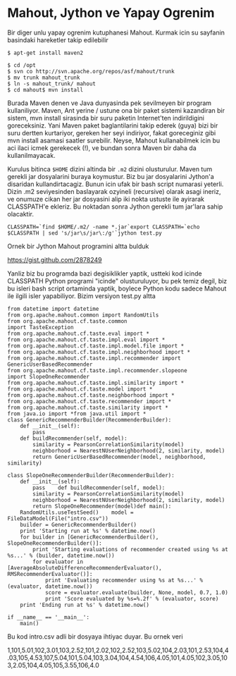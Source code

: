 # Mahout, Jython ve Yapay Ogrenim

Bir diger unlu yapay ogrenim kutuphanesi Mahout. Kurmak icin su
sayfanin basindaki hareketler takip edilebilir

```
$ apt-get install maven2

$ cd /opt
$ svn co http://svn.apache.org/repos/asf/mahout/trunk
$ mv trunk mahout_trunk
$ ln -s mahout_trunk/ mahout
$ cd mahout$ mvn install
```

Burada Maven denen ve Java dunyasinda pek sevilmeyen bir program
kullaniliyor. Maven, Ant yerine / ustune ona bir paket sistemi
kazandiran bir sistem, mvn install sirasinda bir suru paketin
Internet'ten indirildigini goreceksiniz. Yani Maven paket
baglantilarini takip ederek (guya) bizi bir suru dertten kurtariyor,
gereken her seyi indiriyor, fakat goreceginiz gibi mvn install asamasi
saatler surebilir. Neyse, Mahout kullanabilmek icin bu aci ilaci icmek
gerekecek (!), ve bundan sonra Maven bir daha da kullanilmayacak.

Kurulus bitinca `$HOME` dizini altinda bir `.m2` dizini olusturulur. Maven
tum gerekli jar dosyalarini buraya koymustur. Biz bu jar dosyalarini
Jython'a disaridan kullandirtacagiz. Bunun icin ufak bir bash script
numarasi yeterli. Dizin .m2 seviyesinden baslayarak ozyineli
(recursive) olarak asagi ineriz, ve onumuze cikan her jar dosyasini
alip iki nokta ustuste ile ayirarak CLASSPATH'e ekleriz. Bu noktadan
sonra Jython gerekli tum jar'lara sahip olacaktir.

```
CLASSPATH=`find $HOME/.m2/ -name *.jar`export CLASSPATH=`echo $CLASSPATH | sed 's/jar\s/jar\:/g'`jython test.py
```

Ornek bir Jython Mahout programini altta bulduk

https://gist.github.com/2878249

Yanliz biz bu programda bazi degisiklikler yaptik, ustteki kod icinde
CLASSPATH Python programi "icinde" olusturuluyor, bu pek temiz degil,
biz bu isleri bash script ortaminda yaptik, boylece Python kodu sadece
Mahout ile ilgili isler yapabiliyor. Bizim versiyon test.py altta

```
from datetime import datetime
from org.apache.mahout.common import RandomUtils
from org.apache.mahout.cf.taste.common
import TasteException
from org.apache.mahout.cf.taste.eval import *
from org.apache.mahout.cf.taste.impl.eval import *
from org.apache.mahout.cf.taste.impl.model.file import *
from org.apache.mahout.cf.taste.impl.neighborhood import *
from org.apache.mahout.cf.taste.impl.recommender import GenericUserBasedRecommender
from org.apache.mahout.cf.taste.impl.recommender.slopeone
import SlopeOneRecommender
from org.apache.mahout.cf.taste.impl.similarity import *
from org.apache.mahout.cf.taste.model import *
from org.apache.mahout.cf.taste.neighborhood import *
from org.apache.mahout.cf.taste.recommender import *
from org.apache.mahout.cf.taste.similarity import *
from java.io import *from java.util import *
class GenericRecommenderBuilder(RecommenderBuilder):
    def __init__(self):
        pass
    def buildRecommender(self, model):
        similarity = PearsonCorrelationSimilarity(model)
        neighborhood = NearestNUserNeighborhood(2, similarity, model)
        return GenericUserBasedRecommender(model, neighborhood, similarity)

class SlopeOneRecommenderBuilder(RecommenderBuilder):
    def __init__(self):
        pass    def buildRecommender(self, model):
        similarity = PearsonCorrelationSimilarity(model)
        neighborhood = NearestNUserNeighborhood(2, similarity, model)
        return SlopeOneRecommender(model)def main():
    RandomUtils.useTestSeed()    model = FileDataModel(File("intro.csv"))
    builder = GenericRecommenderBuilder()
    print 'Starting run at %s' % datetime.now()
    for builder in [GenericRecommenderBuilder(), SlopeOneRecommenderBuilder()]:
        print 'Starting evaluations of recommender created using %s at %s...' % (builder, datetime.now())
        for evaluator in [AverageAbsoluteDifferenceRecommenderEvaluator(), RMSRecommenderEvaluator()]:
            print 'Evaluating recommender using %s at %s...' % (evaluator, datetime.now())
            score = evaluator.evaluate(builder, None, model, 0.7, 1.0)
            print 'Score evaluated by %s=%.2f' % (evaluator, score)
    print 'Ending run at %s' % datetime.now()

if __name__ == '__main__':
    main()
```

Bu kod intro.csv adli bir dosyaya ihtiyac duyar. Bu ornek veri

1,101,5.01,102,3.01,103,2.52,101,2.02,102,2.52,103,5.02,104,2.03,101,2.53,104,4.03,105,4.53,107,5.04,101,5.04,103,3.04,104,4.54,106,4.05,101,4.05,102,3.05,103,2.05,104,4.05,105,3.55,106,4.0






